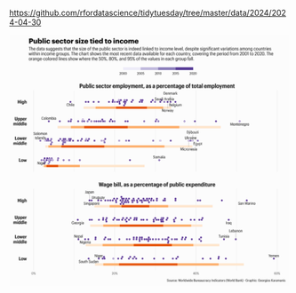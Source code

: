 https://github.com/rfordatascience/tidytuesday/tree/master/data/2024/2024-04-30

![](plots/wwbi.png)
